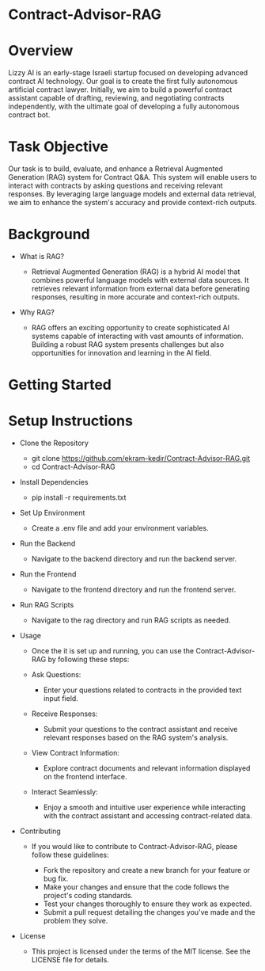 # Contract-Advisor-RAG
# Overview

Lizzy AI is an early-stage Israeli startup focused on developing advanced contract AI technology. Our goal is to create the first fully autonomous artificial contract lawyer. Initially, we aim to build a powerful contract assistant capable of drafting, reviewing, and negotiating contracts independently, with the ultimate goal of developing a fully autonomous contract bot.

# Task Objective
Our task is to build, evaluate, and enhance a Retrieval Augmented Generation (RAG) system for Contract Q&A. This system will enable users to interact with contracts by asking questions and receiving relevant responses. By leveraging large language models and external data retrieval, we aim to enhance the system's accuracy and provide context-rich outputs.

# Background

- What is RAG?
  - Retrieval Augmented Generation (RAG) is a hybrid AI model that combines powerful language models with external data sources. It retrieves relevant information 
  from external data before generating responses, resulting in more accurate and context-rich outputs.

- Why RAG?
  - RAG offers an exciting opportunity to create sophisticated AI systems capable of interacting with vast amounts of information. Building a robust RAG system 
  presents challenges but also opportunities for innovation and learning in the AI field.

# Getting Started

# Setup Instructions

- Clone the Repository

  - git clone <https://github.com/ekram-kedir/Contract-Advisor-RAG.git>
  - cd Contract-Advisor-RAG

- Install Dependencies

  - pip install -r requirements.txt

- Set Up Environment

  - Create a .env file and add your environment variables.

- Run the Backend

  - Navigate to the backend directory and run the backend server.

- Run the Frontend

  - Navigate to the frontend directory and run the frontend server.

- Run RAG Scripts

  - Navigate to the rag directory and run RAG scripts as needed.

- Usage
  - Once the it is set up and running, you can use the Contract-Advisor-RAG by following these steps:

   - Ask Questions:
      - Enter your questions related to contracts in the provided text input field.
   - Receive Responses:
      - Submit your questions to the contract assistant and receive relevant responses based on the RAG system's analysis.
   - View Contract Information:
      - Explore contract documents and relevant information displayed on the frontend interface.
   - Interact Seamlessly:
      - Enjoy a smooth and intuitive user experience while interacting with the contract assistant and accessing contract-related data.

- Contributing
   - If you would like to contribute to Contract-Advisor-RAG, please follow these guidelines:

        - Fork the repository and create a new branch for your feature or bug fix.
        - Make your changes and ensure that the code follows the project's coding standards.
        - Test your changes thoroughly to ensure they work as expected.
        - Submit a pull request detailing the changes you've made and the problem they solve.
          
- License
   - This project is licensed under the terms of the MIT license. See the LICENSE file for details.
